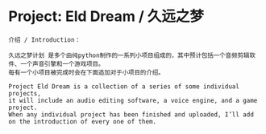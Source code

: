 # Project: Eld Dream / 久远之梦

    介绍 / Introduction：

    久远之梦计划 是多个由纯python制作的一系列小项目组成的，其中预计包括一个音频剪辑软件、一个声音引擎和一个游戏项目。
    每有一个小项目被完成时会在下面追加对于小项目的介绍。

    Project Eld Dream is a collection of a series of some individual projects,  
    it will include an audio editing software, a voice engine, and a game project.  
    When any individual project has been finished and uploaded, I’ll add on the introduction of every one of them.
